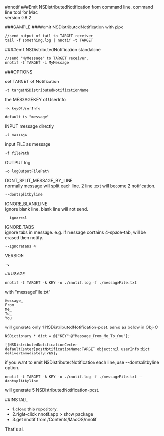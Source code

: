 #nnotif
###Emit NSDistributedNotification from command line.
command line tool for Mac  
version 0.8.2

###SAMPLE
####emit NSDistributedNotification with pipe

	//send output of tail to TARGET receiver.
	tail -f something.log | nnotif -t TARGET
	
####emit NSDistributedNotification standalone

	//send "MyMessage" to TARGET receiver.
	nnotif -t TARGET -i MyMessage


###OPTIONS

set TARGET of Notification

	-t targetNSDistributedNotificationName

the MESSAGEKEY of UserInfo

	-k keyOfUserInfo

	default is "message"

INPUT message directly

	-i message

input FILE as message
	
	-f filePath

OUTPUT log

	-o logOutputFilePath

DONT_SPLIT_MESSAGE_BY_LINE  
normally message will split each line. 2 line text will become 2 notification. 

	--dontsplitbyline

IGNORE_BLANKLINE  
ignore blank line. blank line will not send.

	--ignorebl

IGNORE_TABS                 
ignore tabs in message. e.g. if message contains 4-space-tab, will be erased then notify.

	--ignoretabs 4

VERSION     

	-v


##USAGE

	nnotif -t TARGET -k KEY -o ./nnotif.log -f ./messageFile.txt 
	
with "messageFile.txt"

	Message_
	From_
	Me_
	To_ 
	You
	
will generate only 1 NSDistributedNotification-post. same as below in Obj-C

	NSDictionary * dict = @{"KEY":@"Message_From_Me_To_You"};

    [[NSDistributedNotificationCenter defaultCenter]postNotificationName:TARGET object:nil userInfo:dict deliverImmediately:YES];

if you want to emit NSDistributedNotification each line,
use --dontsplitbyline option.

	nnotif -t TARGET -k KEY -o ./nnotif.log -f ./messageFile.txt --dontsplitbyline

will generate 5 NSDistributedNotification-post.



##INSTALL
* 1.clone this repository.
* 2.right-click nnotif.app > show package
* 3.get nnotif from /Contents/MacOS/nnotif

That's all.